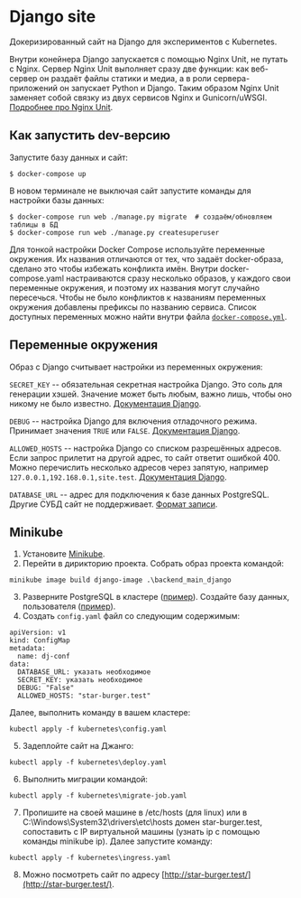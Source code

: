 # Django site

Докеризированный сайт на Django для экспериментов с Kubernetes.

Внутри конейнера Django запускается с помощью Nginx Unit, не путать с Nginx. Сервер Nginx Unit выполняет сразу две функции: как веб-сервер он раздаёт файлы статики и медиа, а в роли сервера-приложений он запускает Python и Django. Таким образом Nginx Unit заменяет собой связку из двух сервисов Nginx и Gunicorn/uWSGI. [Подробнее про Nginx Unit](https://unit.nginx.org/).

## Как запустить dev-версию

Запустите базу данных и сайт:

```shell-session
$ docker-compose up
```

В новом терминале не выключая сайт запустите команды для настройки базы данных:

```shell-session
$ docker-compose run web ./manage.py migrate  # создаём/обновляем таблицы в БД
$ docker-compose run web ./manage.py createsuperuser
```

Для тонкой настройки Docker Compose используйте переменные окружения. Их названия отличаются от тех, что задаёт docker-образа, сделано это чтобы избежать конфликта имён. Внутри docker-compose.yaml настраиваются сразу несколько образов, у каждого свои переменные окружения, и поэтому их названия могут случайно пересечься. Чтобы не было конфликтов к названиям переменных окружения добавлены префиксы по названию сервиса. Список доступных переменных можно найти внутри файла [`docker-compose.yml`](./docker-compose.yml).

## Переменные окружения

Образ с Django считывает настройки из переменных окружения:

`SECRET_KEY` -- обязательная секретная настройка Django. Это соль для генерации хэшей. Значение может быть любым, важно лишь, чтобы оно никому не было известно. [Документация Django](https://docs.djangoproject.com/en/3.2/ref/settings/#secret-key).

`DEBUG` -- настройка Django для включения отладочного режима. Принимает значения `TRUE` или `FALSE`. [Документация Django](https://docs.djangoproject.com/en/3.2/ref/settings/#std:setting-DEBUG).

`ALLOWED_HOSTS` -- настройка Django со списком разрешённых адресов. Если запрос прилетит на другой адрес, то сайт ответит ошибкой 400. Можно перечислить несколько адресов через запятую, например `127.0.0.1,192.168.0.1,site.test`. [Документация Django](https://docs.djangoproject.com/en/3.2/ref/settings/#allowed-hosts).

`DATABASE_URL` -- адрес для подключения к базе данных PostgreSQL. Другие СУБД сайт не поддерживает. [Формат записи](https://github.com/jacobian/dj-database-url#url-schema).

## Minikube
1. Установите [Minikube](https://kubernetes.io/ru/docs/tasks/tools/install-minikube/).
2. Перейти в дирикторию проекта. Собрать образ проекта командой:
```
minikube image build django-image .\backend_main_django
```
3. Разверните PostgreSQL в кластере ([пример](https://artifacthub.io/packages/helm/bitnami/postgresql)). Создайте базу данных, пользователя ([пример](https://medium.com/coding-blocks/creating-user-database-and-adding-access-on-postgresql-8bfcd2f4a91e)).
4. Создать `config.yaml` файл со следующим содержимым:
```
apiVersion: v1
kind: ConfigMap
metadata:
  name: dj-conf
data:
  DATABASE_URL: указать необходимое
  SECRET_KEY: указать необходимое
  DEBUG: "False"
  ALLOWED_HOSTS: "star-burger.test"
```
Далее, выполнить команду в вашем кластере:
```
kubectl apply -f kubernetes\config.yaml
```
5. Задеплойте сайт на Джанго:
```
kubectl apply -f kubernetes\deploy.yaml
```
6. Выполнить миграции командой:
```
kubectl apply -f kubernetes\migrate-job.yaml
```
7. Пропишите на своей машине в /etc/hosts (для linux) или в C:\Windows\System32\drivers\etc\hosts домен star-burger.test, сопоставить с IP виртуальной машины (узнать ip c помощью команды minikube ip).
Далее запустите команду:
```
kubectl apply -f kubernetes\ingress.yaml
```
8. Можно посмотреть сайт по адресу [http://star-burger.test/](http://star-burger.test/).
